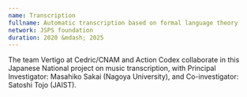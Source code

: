 ```yaml
---
name: Transcription
fullname: Automatic transcription based on formal language theory
network: JSPS foundation
duration: 2020 &mdash; 2025
---
```


The team Vertigo at Cedric/CNAM and Action Codex collaborate in this Japanese National project on music transcription, with Principal Investigator: Masahiko Sakai (Nagoya University), and Co-investigator: Satoshi Tojo (JAIST).

